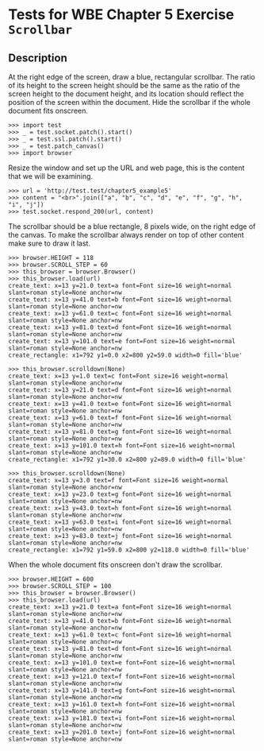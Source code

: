 Tests for WBE Chapter 5 Exercise `Scrollbar`
=======================

Description
-----------

At the right edge of the screen, draw a blue, rectangular scrollbar. 
The ratio of its height to the screen height should be the same as the ratio of
  the screen height to the document height, and its location should reflect the
  position of the screen within the document. 
Hide the scrollbar if the whole document fits onscreen.

    >>> import test
    >>> _ = test.socket.patch().start()
    >>> _ = test.ssl.patch().start()
    >>> _ = test.patch_canvas()
    >>> import browser

Resize the window and set up the URL and web page, this is the content that we will be examining.


    >>> url = 'http://test.test/chapter5_example5'
    >>> content = "<br>".join(["a", "b", "c", "d", "e", "f", "g", "h", "i", "j"])
    >>> test.socket.respond_200(url, content)

The scrollbar should be a blue rectangle, 8 pixels wide, on the right edge of the canvas.
To make the scrollbar always render on top of other content make sure to draw it last.

    >>> browser.HEIGHT = 118
    >>> browser.SCROLL_STEP = 60
    >>> this_browser = browser.Browser()
    >>> this_browser.load(url)
    create_text: x=13 y=21.0 text=a font=Font size=16 weight=normal slant=roman style=None anchor=nw
    create_text: x=13 y=41.0 text=b font=Font size=16 weight=normal slant=roman style=None anchor=nw
    create_text: x=13 y=61.0 text=c font=Font size=16 weight=normal slant=roman style=None anchor=nw
    create_text: x=13 y=81.0 text=d font=Font size=16 weight=normal slant=roman style=None anchor=nw
    create_text: x=13 y=101.0 text=e font=Font size=16 weight=normal slant=roman style=None anchor=nw
    create_rectangle: x1=792 y1=0.0 x2=800 y2=59.0 width=0 fill='blue'
    
    >>> this_browser.scrolldown(None)
    create_text: x=13 y=1.0 text=c font=Font size=16 weight=normal slant=roman style=None anchor=nw
    create_text: x=13 y=21.0 text=d font=Font size=16 weight=normal slant=roman style=None anchor=nw
    create_text: x=13 y=41.0 text=e font=Font size=16 weight=normal slant=roman style=None anchor=nw
    create_text: x=13 y=61.0 text=f font=Font size=16 weight=normal slant=roman style=None anchor=nw
    create_text: x=13 y=81.0 text=g font=Font size=16 weight=normal slant=roman style=None anchor=nw
    create_text: x=13 y=101.0 text=h font=Font size=16 weight=normal slant=roman style=None anchor=nw
    create_rectangle: x1=792 y1=30.0 x2=800 y2=89.0 width=0 fill='blue'

    >>> this_browser.scrolldown(None)
    create_text: x=13 y=3.0 text=f font=Font size=16 weight=normal slant=roman style=None anchor=nw
    create_text: x=13 y=23.0 text=g font=Font size=16 weight=normal slant=roman style=None anchor=nw
    create_text: x=13 y=43.0 text=h font=Font size=16 weight=normal slant=roman style=None anchor=nw
    create_text: x=13 y=63.0 text=i font=Font size=16 weight=normal slant=roman style=None anchor=nw
    create_text: x=13 y=83.0 text=j font=Font size=16 weight=normal slant=roman style=None anchor=nw
    create_rectangle: x1=792 y1=59.0 x2=800 y2=118.0 width=0 fill='blue'
    

When the whole document fits onscreen don't draw the scrollbar.

    >>> browser.HEIGHT = 600
    >>> browser.SCROLL_STEP = 100
    >>> this_browser = browser.Browser()
    >>> this_browser.load(url)
    create_text: x=13 y=21.0 text=a font=Font size=16 weight=normal slant=roman style=None anchor=nw
    create_text: x=13 y=41.0 text=b font=Font size=16 weight=normal slant=roman style=None anchor=nw
    create_text: x=13 y=61.0 text=c font=Font size=16 weight=normal slant=roman style=None anchor=nw
    create_text: x=13 y=81.0 text=d font=Font size=16 weight=normal slant=roman style=None anchor=nw
    create_text: x=13 y=101.0 text=e font=Font size=16 weight=normal slant=roman style=None anchor=nw
    create_text: x=13 y=121.0 text=f font=Font size=16 weight=normal slant=roman style=None anchor=nw
    create_text: x=13 y=141.0 text=g font=Font size=16 weight=normal slant=roman style=None anchor=nw
    create_text: x=13 y=161.0 text=h font=Font size=16 weight=normal slant=roman style=None anchor=nw
    create_text: x=13 y=181.0 text=i font=Font size=16 weight=normal slant=roman style=None anchor=nw
    create_text: x=13 y=201.0 text=j font=Font size=16 weight=normal slant=roman style=None anchor=nw
